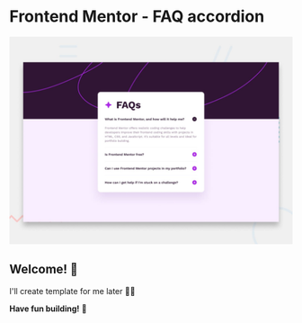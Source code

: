 # Frontend Mentor - FAQ accordion

![Design preview for the FAQ accordion coding challenge](./design/desktop-preview.jpg)

## Welcome! 👋

I'll create template for me later 🚀🚀

**Have fun building!** 🚀
